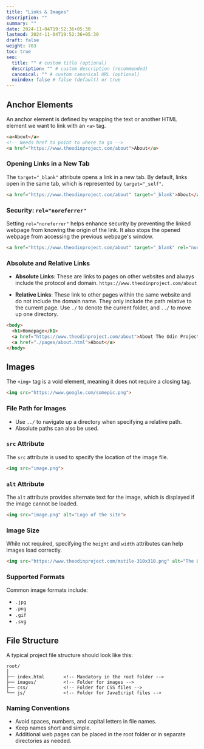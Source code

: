 ```yaml
---
title: "Links & Images"
description: ""
summary: ""
date: 2024-11-04T19:52:36+05:30
lastmod: 2024-11-04T19:52:36+05:30
draft: false
weight: 703
toc: true
seo:
  title: "" # custom title (optional)
  description: "" # custom description (recommended)
  canonical: "" # custom canonical URL (optional)
  noindex: false # false (default) or true
---
```


## Anchor Elements
An anchor element is defined by wrapping the text or another HTML element we want to link with an `<a>` tag.

```html
<a>About</a>
<!-- Needs href to point to where to go -->
<a href="https://www.theodinproject.com/about">About</a>
```

### Opening Links in a New Tab
The `target="_blank"` attribute opens a link in a new tab. By default, links open in the same tab, which is represented by `target="_self"`.

```html
<a href="https://www.theodinproject.com/about" target="_blank">About</a>
```

### Security: `rel="noreferrer"`
Setting `rel="noreferrer"` helps enhance security by preventing the linked webpage from knowing the origin of the link. It also stops the opened webpage from accessing the previous webpage's window.

```html
<a href="https://www.theodinproject.com/about" target="_blank" rel="noreferrer">About</a>
```

### Absolute and Relative Links
- **Absolute Links**: These are links to pages on other websites and always include the protocol and domain. 
`https://www.theodinproject.com/about`

- **Relative Links**: These link to other pages within the same website and do not include the domain name. They only include the path relative to the current page. Use `./` to denote the current folder, and `../` to move up one directory.

```html
<body>
  <h1>Homepage</h1>
  <a href="https://www.theodinproject.com/about">About The Odin Project</a>
  <a href="./pages/about.html">About</a>
</body>
```

## Images
The `<img>` tag is a void element, meaning it does not require a closing tag.

```html
<img src="https://www.google.com/somepic.png">
```

### File Path for Images
- Use `../` to navigate up a directory when specifying a relative path.
- Absolute paths can also be used.

### `src` Attribute
The `src` attribute is used to specify the location of the image file.

```html
<img src="image.png">
```

### `alt` Attribute
The `alt` attribute provides alternate text for the image, which is displayed if the image cannot be loaded.

```html
<img src="image.png" alt="Logo of the site">
```

### Image Size
While not required, specifying the `height` and `width` attributes can help images load correctly.

```html
<img src="https://www.theodinproject.com/mstile-310x310.png" alt="The Odin Project Logo" height="310" width="310">
```

### Supported Formats
Common image formats include:
- `.jpg`
- `.png`
- `.gif`
- `.svg`

## File Structure
A typical project file structure should look like this:

```
root/
│
├── index.html       <!-- Mandatory in the root folder -->
├── images/          <!-- Folder for images -->
├── css/             <!-- Folder for CSS files -->
└── js/              <!-- Folder for JavaScript files -->
```

### Naming Conventions
- Avoid spaces, numbers, and capital letters in file names.
- Keep names short and simple.
- Additional web pages can be placed in the root folder or in separate directories as needed.

